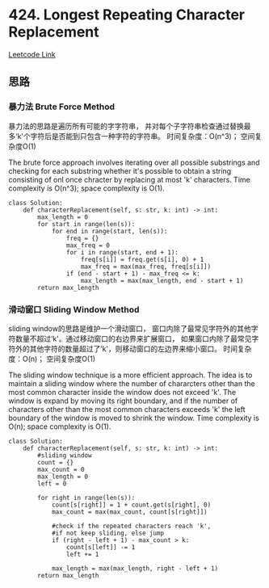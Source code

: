 # 424. Longest Repeating Character Replacement
[Leetcode Link](https://leetcode.com/problems/longest-repeating-character-replacement/description/)

## 思路

### 暴力法 Brute Force Method
<!-- 中文解法 -->
暴力法的思路是遍历所有可能的字字符串， 并对每个子字符串检查通过替换最多‘k'个字符后是否能到只包含一种字符的字符串。
时间复杂度：O(n^3)； 空间复杂度O(1)

<!-- 英文翻译 -->
The brute force approach involves iterating over all possible substrings and checking for each substring whether it's possible to obtain a string consisting of onl once chracter by replacing at most 'k' characters. 
Time complexity is O(n^3); space complexity is O(1).

```python3
class Solution:
    def characterReplacement(self, s: str, k: int) -> int:
        max_length = 0
        for start in range(len(s)):
            for end in range(start, len(s)):
                freq = {}
                max_freq = 0
                for i in range(start, end + 1):
                    freq[s[i]] = freq.get(s[i], 0) + 1
                    max_freq = max(max_freq, freq[s[i]])
                if (end - start + 1) - max_freq <= k:
                    max_length = max(max_length, end - start + 1)
        return max_length
````


### 滑动窗口 Sliding Window Method
<!-- 中文解法 -->
sliding window的思路是维护一个滑动窗口， 窗口内除了最常见字符外的其他字符数量不超过‘k'。通过移动窗口的右边界来扩展窗口， 如果窗口内除了最常见字符外的其他字符的数量超过了’k'，则移动窗口的左边界来缩小窗口。
时间复杂度：O(n)； 空间复杂度O(1)

<!-- 英文翻译 -->
The sliding window technique is a more efficient approach. The idea is to maintain a sliding window where the number of chararcters other than the most common character inside the window does not exceed 'k'. The window is expand by moving its right boundary, and if the number of characters other than the most common characters exceeds 'k' the left boundary of the window is moved to shrink the window.
Time complexity is O(n); space complexity is O(1).

```python3
class Solution:
    def characterReplacement(self, s: str, k: int) -> int:
        #sliding window
        count = {}
        max_count = 0
        max_length = 0
        left = 0

        for right in range(len(s)):
            count[s[right]] = 1 + count.get(s[right], 0)
            max_count = max(max_count, count[s[right]])

            #check if the repeated characters reach 'k',
            #if not keep sliding, else jump
            if (right - left + 1) - max_count > k:
                count[s[left]] -= 1
                left += 1
            
            max_length = max(max_length, right - left + 1)
        return max_length

````